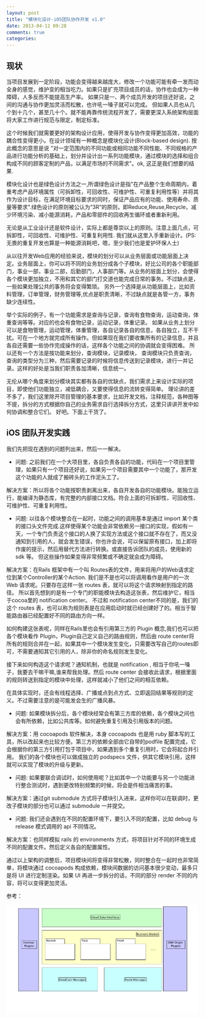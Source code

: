 ```yaml
---
layout: post
title: "模块化设计-iOS团队协作开发 v1.0"
date: 2013-04-12 09:28
comments: true
categories: 
---
```


## 现状

当项目发展到一定阶段，功能会变得越来越庞大，修改一个功能可能有牵一发而动全身的感觉，维护变的相当吃力。如果只是扩充项目成员的话，协作也会成为一种障碍，人多反而不能提高生产率。 如果只是一、两个成员开发的项目还好说，之间的沟通与协作更加灵活而松散，也许吼一嗓子就可以完成。 但如果人员也从几个到十几个，甚至几十个。就不能再靠传统流程开发了，需要更深入系统架构层面将大家工作进行规范与限定，制定标准。

这个时候我们就需要更好的架构设计应用，使得开发与协作变得更加高效，功能的耦合性变得更小。在设计领域有一种概念是模块化设计(Block-based design).  按此概念的意思是说 "对一定范围内的不同功能或相同功能不同性能、不同规格的产品进行功能分析的基础上，划分并设计出一系列功能模块，通过模块的选择和组合构成不同的顾客定制的产品，以满足市场的不同需求"。ok, 这正是我们想要的结果.

模块化设计也是绿色设计方法之一,所谓绿色设计是指"在产品整个生命周期内，着重考虑产品环境属性（可拆卸性，可回收性、可维护性、可重复利用性等）并将其作为设计目标，在满足环境目标要求的同时，保证产品应有的功能、使用寿命、质量等要求".绿色设计的原则被公认为“3R”的原则，即Reduce,Reuse,Recycle，减少环境污染、减小能源消耗，产品和零部件的回收再生循环或者重新利用。

无论是从工业设计还是软件设计，实际上都是尊崇以上的原则。注意上面几点，可拆卸性，可回收性、可维护性、可重复利用性. 我们就从这里入手重新设计。(PS:无畏的重复开发也算是一种能源消耗吧，嗯，至少我们也是爱护环保人士)

从以往开发Web应用的经验来说，模块的划分可以从业务层面或功能层面上决定。业务层面上，你可以将不同的业务划分成各个子模块，好比公司的各个职能部门，事业一部，事业二部，后勤部门，人事部门等。从业务的层面上划分，会使得各个模块更加独立，不用和其它的部门打交道也能完成日常的事务。不过缺点是，一些如果处理公共的事务将会变得繁琐。 另外一个选择是从功能层面上，比如资料管理，订单管理，财务管理等,优点是职责清晰，不过缺点就是各管一方，事务缺少连续性。

举个实际的例子，有一个功能需求是查询与记录，查询有食物查询，运动查询，体重查询等等。对应的也会有食物记录，运动记录，体重记录。 如果从业务上划分可以是食物管理，运动管理，体重管理，各自记录各自的信息，各自独立，互不干扰。可在一个地方就完成所有操作。但如果现在我们要收集所有的记录信息，并且各自还需要一些协作完成操作的话，这样各个功能之间的协调就会变得困难。 所以还有一个方法是按功能来划分，查询模块，记录模块， 查询模块只负责查询，查询的类型分为三种，然后需要记录的时候将信息传送到记录模块，进行一并记录。这样的好处是当我们职责各加清晰，信息统一。

无伦从哪个角度来划分模块其实都有各自的优缺点，我们需求上来设计实际的项目，即使他们功能独立，减低耦合，又要使得信息的流转变得简单。 理论讲的差不多了，我们这里除开项目管理的基本要求，比如开发文档，注释规范，各种图等不提，拆分的方式根据你自己的业务需求自行选择拆分方式，这里只讲讲开发中如何协调和整合它们。
好吧。下面上干货了。

<!-- more -->

## iOS 团队开发实践

我们先把现在遇到的问题列出来，然后一一解决。

- 问题: 之前我们在一个大项目里，各自负责各自的功能，代码在一个项目里管理，如果只有一个项目还好说，如果另一个项目需要其中一个功能了，那开发这个功能的人就成了搬砖头的工作泥头工了。

解决方案：所以将各个功能按职责剥离出来，各自开发各自的功能模块。能独立运行，能编译为静态库，有完整的内部接口文档。符合上面的可拆卸性，可回收性、可维护性、可重复利用性。

- 问题: 以往各个模块整合在一起时，功能之间的调用基本是通过 import 某个类的接口头文件完成.这样使得某个功能会非常依赖另一接口的实现，假如有一天，一个专门负责这个接口的人换了实现方法或这个接口就不存在了，而又没通知到引用的人，就会发生错误，你也许会说，可以保留原有接口，加上即将作废的提示，然后用替代方法进行转换。或直接告诉团队的成员，使用新的 sdk 等。 但这些操作如果变得非常频繁或不确定就会成为障碍。

解决方案：在Rails 框架中有一个叫 Routes表的文件，用来将用户的Web请求定位到某个Controller的某个Action. 我们是不是也可以将调用看作是用户的一次 Web 请求呢。只要存在这样一张 routes 表，就可以将这个请求映射到指定的路径。 所以首先想到的是有一个专门的职能模块去构造这张表，然后维护它，相当于cocoa里的 notification center。 不过和 notification center不同的是，我们的这个 routes 表，也可以称为规则表是在应用启动时就已经创建好了的。相当于智能路由器已经配置好不同的路由方向一样。

如何构建这张表呢，同样在Rails里也会有引用第三方的 Plugin 概念,我们也可以把各个模块看作 Plugin，Plugin自己定义自己的路由规则，然后由 route center将所有的规则合并在一起，如果其中一个模块发生变化，只需要改写自己的routes即可，不需要通知其它引用的人，除非你的命名规则发生变化。

接下来如何构造这个请求呢？通知机制，也就是 notification , 相当于你吼一嗓子，我要去干嘛干嘛,谁来帮我处理。然后 route center 会接收此请求，根据里面的规则转送到指定的模块中处理，这样就减小了他们之间的相互依赖。

在具体实现时，还会有线程选择、广播或点到点方式、立即返回结果等规则的定义。不过需要注意的是可能发会生的广播风暴。

- 问题: 如果模块拆分后，各个模块经常会有第三方库的依赖，各个模块之间也会有所依赖，比如公共库等。如何避免重复引用及引用版本的问题。

解决方案：用 cocoapods 软件解决，本身 cocoapods 也是用 ruby 脚本写的工具，所以改起来也比较方便。第三方的依赖全部由它自带的podfile 配置完成，它会根据你的第三方引用打包于项目中，如果遇到多个重复引用时，它会将起合并引用。 我们的各个模块也可以做成独立的 podspecs 文件，供其它模块引用，这样就可以实现了模块的升级与更新。

- 问题: 如果要联合调试时，如何使用呢？比如其中一个功能要与另一个功能进行整合测试时，遇到更改特别频繁的时候，将会是件相当痛苦的事。

解决方案：通过git submodule 方式将子模块引入进来，这样你可以在联调时，更改子模块的部分也可以通过 submodule 一并提交。

- 问题: 我们还会遇到在不同的配置环境下，要引入不同的配置，比如 debug 与 release 模式调用的 api 不同情况。

解决方案：也同样模拟 rails 的 environments 方式，将项目针对不同的环境生成不同的配置文件。然后定义各自的配置属性。

通过以上架构的调整后，项目模块间将变得非常松散，同时整合在一起时也非常简单，将模块通过 cocoapods 构成依赖，模块间数据的访问基本很少变动，最多只是将 UI 进行定制渲染。如果 UI 再进一步拆分的话，不同的部分 render 不同的内容，将可以变得更加灵活。

参考：

![one block based](/assets/one_block_based.png)


